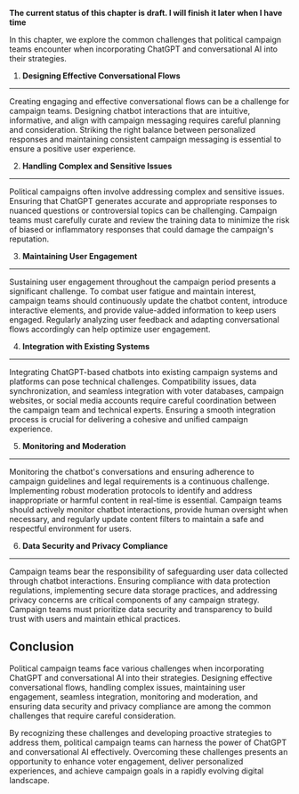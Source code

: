 **The current status of this chapter is draft. I will finish it later when I have time**

In this chapter, we explore the common challenges that political campaign teams encounter when incorporating ChatGPT and conversational AI into their strategies.

1. **Designing Effective Conversational Flows**
-----------------------------------------------

Creating engaging and effective conversational flows can be a challenge for campaign teams. Designing chatbot interactions that are intuitive, informative, and align with campaign messaging requires careful planning and consideration. Striking the right balance between personalized responses and maintaining consistent campaign messaging is essential to ensure a positive user experience.

2. **Handling Complex and Sensitive Issues**
--------------------------------------------

Political campaigns often involve addressing complex and sensitive issues. Ensuring that ChatGPT generates accurate and appropriate responses to nuanced questions or controversial topics can be challenging. Campaign teams must carefully curate and review the training data to minimize the risk of biased or inflammatory responses that could damage the campaign's reputation.

3. **Maintaining User Engagement**
----------------------------------

Sustaining user engagement throughout the campaign period presents a significant challenge. To combat user fatigue and maintain interest, campaign teams should continuously update the chatbot content, introduce interactive elements, and provide value-added information to keep users engaged. Regularly analyzing user feedback and adapting conversational flows accordingly can help optimize user engagement.

4. **Integration with Existing Systems**
----------------------------------------

Integrating ChatGPT-based chatbots into existing campaign systems and platforms can pose technical challenges. Compatibility issues, data synchronization, and seamless integration with voter databases, campaign websites, or social media accounts require careful coordination between the campaign team and technical experts. Ensuring a smooth integration process is crucial for delivering a cohesive and unified campaign experience.

5. **Monitoring and Moderation**
--------------------------------

Monitoring the chatbot's conversations and ensuring adherence to campaign guidelines and legal requirements is a continuous challenge. Implementing robust moderation protocols to identify and address inappropriate or harmful content in real-time is essential. Campaign teams should actively monitor chatbot interactions, provide human oversight when necessary, and regularly update content filters to maintain a safe and respectful environment for users.

6. **Data Security and Privacy Compliance**
-------------------------------------------

Campaign teams bear the responsibility of safeguarding user data collected through chatbot interactions. Ensuring compliance with data protection regulations, implementing secure data storage practices, and addressing privacy concerns are critical components of any campaign strategy. Campaign teams must prioritize data security and transparency to build trust with users and maintain ethical practices.

Conclusion
----------

Political campaign teams face various challenges when incorporating ChatGPT and conversational AI into their strategies. Designing effective conversational flows, handling complex issues, maintaining user engagement, seamless integration, monitoring and moderation, and ensuring data security and privacy compliance are among the common challenges that require careful consideration.

By recognizing these challenges and developing proactive strategies to address them, political campaign teams can harness the power of ChatGPT and conversational AI effectively. Overcoming these challenges presents an opportunity to enhance voter engagement, deliver personalized experiences, and achieve campaign goals in a rapidly evolving digital landscape.
